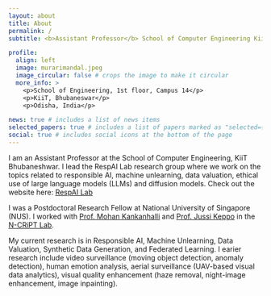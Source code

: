 ```yaml
---
layout: about
title: About
permalink: /
subtitle: <b>Assistant Professor</b> School of Computer Engineering KiiT Bhubaneshwar, India [PostDoc, National University of Singapore]

profile:
  align: left
  image: murarimandal.jpeg
  image_circular: false # crops the image to make it circular
  more_info: >
    <p>School of Engineering, 1st floor, Campus 14</p>
    <p>KiiT, Bhubaneswar</p>
    <p>Odisha, India</p>

news: true # includes a list of news items
selected_papers: true # includes a list of papers marked as "selected={true}"
social: true # includes social icons at the bottom of the page
---
```


I am an Assistant Professor at the School of Computer Engineering, KiiT Bhubaneshwar. I lead the RespAI Lab research group where we work on the topics related to responsible AI, machine unlearning, data valuation, ethical use of large language models (LLMs) and diffusion models. Check out the website here: <a href="https://respailab.github.io" target="_blank">RespAI Lab</a>

I was a Postdoctoral Research Fellow at National University of Singapore (NUS). I worked with <a href="https://www.comp.nus.edu.sg/~mohan/" target="_blank">Prof. Mohan Kankanhalli</a> and <a href="https://www.jussikeppo.com/" target="_blank">Prof. Jussi Keppo</a> in the <a href="https://ncript.comp.nus.edu.sg/" target="_blank">N-CRiPT Lab</a>.

My current research is in Responsible AI, Machine Unlearning, Data Valuation, Synthetic Data Generation, and Federated Learning. I earier research include video surveillance (moving object detection, anomaly detection), human emotion analysis, aerial surveillance (UAV-based visual data analytics), visual quality enhancement (haze removal, night-image enhancement, image inpainting).
